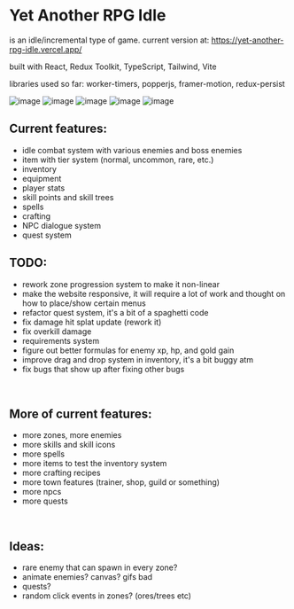 # Yet Another RPG Idle

is an idle/incremental type of game. current version at: https://yet-another-rpg-idle.vercel.app/<br>

built with React, Redux Toolkit, TypeScript, Tailwind, Vite<br>

libraries used so far: worker-timers, popperjs, framer-motion, redux-persist<br>

![image](https://github.com/viionc/Yet-Another-RPG-Idle/assets/6730164/a79745dc-044f-48d1-a9e3-e87d29a9fef4) ![image](https://github.com/viionc/Yet-Another-RPG-Idle/assets/6730164/e1a886c6-7f8e-42f4-adfc-836d3e911845) ![image](https://github.com/viionc/Yet-Another-RPG-Idle/assets/6730164/0958681b-ccbe-4f20-87bc-ad0dceabe746) ![image](https://github.com/viionc/Yet-Another-RPG-Idle/assets/6730164/2effa84f-463e-440d-ad96-843615b102d7) ![image](https://github.com/viionc/Yet-Another-RPG-Idle/assets/6730164/5a05019e-225b-40db-9901-8b97d779d2b8)

## Current features:

-   idle combat system with various enemies and boss enemies
-   item with tier system (normal, uncommon, rare, etc.)
-   inventory
-   equipment
-   player stats
-   skill points and skill trees
-   spells
-   crafting
-   NPC dialogue system
-   quest system

## TODO:

-   rework zone progression system to make it non-linear
-   make the website responsive, it will require a lot of work and thought on how to place/show certain menus
-   refactor quest system, it's a bit of a spaghetti code
-   fix damage hit splat update (rework it)
-   fix overkill damage
-   requirements system
-   figure out better formulas for enemy xp, hp, and gold gain
-   improve drag and drop system in inventory, it's a bit buggy atm
-   fix bugs that show up after fixing other bugs

<br>

## More of current features:

-   more zones, more enemies
-   more skills and skill icons
-   more spells
-   more items to test the inventory system
-   more crafting recipes
-   more town features (trainer, shop, guild or something)
-   more npcs
-   more quests

<br>

## Ideas:

-   rare enemy that can spawn in every zone?
-   animate enemies? canvas? gifs bad
-   quests?
-   random click events in zones? (ores/trees etc)
